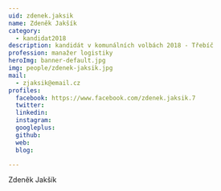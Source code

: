 ```yaml
---
uid: zdenek.jaksik
name: Zdeněk Jakšík
category:
  - kandidat2018
description: kandidát v komunálních volbách 2018 - Třebíč
profession: manažer logistiky
heroImg: banner-default.jpg
img: people/zdenek-jaksik.jpg
mail:
  - zjaksik@email.cz
profiles:
  facebook: https://www.facebook.com/zdenek.jaksik.7
  twitter:
  linkedin:
  instagram:
  googleplus:
  github:
  web:
  blog:

---
```


Zdeněk Jakšík
